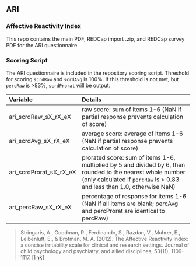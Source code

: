 ## ARI
### Affective Reactivity Index

This repo contains the main PDF, REDCap import .zip, and REDCap survey PDF for the ARI questionnaire.


### Scoring Script
The ARI questionnaire is included in the repository scoring script. Threshold for scoring `scrdRaw` and `scrdAvg` is 100%. If this threshold is not met, but `percRaw` is >83%, `scrdProrat` will be output.

| Variable | Details |
| :--  | :--  |
| ari_scrdRaw_sX_rX_eX | raw score: sum of items 1-6 (NaN if partial response prevents calculation of score) |
| ari_scrdAvg_sX_rX_eX | average score: average of items 1-6 (NaN if partial response prevents calculation of score) |
| ari_scrdProrat_sX_rX_eX | prorated score: sum of items 1-6, multiplied by 5 and divided by 6, then rounded to the nearest whole number (only calculated if `percRaw` is > 0.83 and less than 1.0, otherwise NaN) |
| ari_percRaw_sX_rX_eX | percentage of response for items 1-6 (NaN if all items are blank; percAvg and percProrat are identical to percRaw) |

> Stringaris, A., Goodman, R., Ferdinando, S., Razdan, V., Muhrer, E., Leibenluft, E., & Brotman, M. A. (2012). The Affective Reactivity Index: a concise irritability scale for clinical and research settings. Journal of child psychology and psychiatry, and allied disciplines, 53(11), 1109–1117. [[link]](https://www.ncbi.nlm.nih.gov/pmc/articles/PMC3484687/)